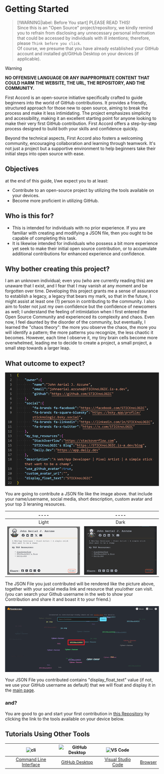 # Getting Started
> [!WARNING|label: Before You start]
> PLEASE READ THIS!    
> Since this is an "Open Source" project/repository, we kindly remind you to refrain from disclosing any unnecessary personal information that could be accessed by individuals with ill intentions; therefore, please `Think before you click`.    
> Of course, we presume that you have already established your GitHub account and installed git/GitHub Desktop on your devices (if applicable).

> [!WARNING]
> __NO OFFENSIVE LANGUAGE OR ANY INAPPROPRIATE CONTENT THAT COULD HARM THE WEBSITE, THE URL, THE REPOSITORY, AND THE COMMUNITY.__

First Accord is an open-source initiative specifically crafted to guide beginners into the world of GitHub contributions. It provides a friendly, structured approach for those new to open source, aiming to break the process and make it less intimidating. The project emphasizes simplicity and accessibility, making it an excellent starting point for anyone looking to make their very first GitHub contribution. First Accord offers a step-by-step process designed to build both your skills and confidence quickly.

Beyond the technical aspects, First Accord also fosters a welcoming community, encouraging collaboration and learning through teamwork. It's not just a project but a supportive environment to help beginners take their initial steps into open source with ease.

## Objectives
at the end of this guide, I/we expect you to at least:
 * Contribute to an open-source project by utilizing the tools available on your devices.
 * Become more proficient in utilizing GitHub.

## Who is this for?
 * This is intended for individuals with no prior experience. If you are familiar with creating and modifying a JSON file, then you ought to be capable of completing this task.
 * It is likewise intended for individuals who possess a bit more experience yet seek to make their initial open source contribution, or to accumulate additional contributions for enhanced experience and confidence.

## Why bother creating this project?
I am an unknown individual; even you (who are currently reading this) are unaware that I exist, and I fear that I may vanish at any moment and be forgotten over time. Developing this project grants me a sense of assurance to establish a legacy, a legacy that bears my mark, so that in the future, I might assist at least one (1) person in contributing to the community. I also aim to foster not just my own confidence but the confidence of newcomers as well; I understand the feeling of intimidation when I first entered the Open Source Community and experienced its complexity and chaos. Even now, I feel daunted by the disorder of the community, but eventually, I learned the "chaos theory": the more you observe the chaos, the more you will identify a pattern; the more patterns you recognize, the less chaotic it becomes. However, each time I observe it, my tiny brain cells become more overwhelmed, leading me to decide to create a project, a small project, a small step towards a larger leap.

## What outcome to expect?
<img src="/assets/objective4.png" alt="json output" />

You are going to contribute a JSON file like the image above. that include your name/username, social media, short description, custom avatar and your top 3 leraning resources.

| ---- | ---- |
| :---:| :---: |
| Light | Dark|
| <img src="/assets/objective1.png" alt="light output" /> | <img src="/assets/objective3.png" alt="dark output" /> |

The JSON File you just contributed will be rendered like the picture above, together with your social media link and resource that you/other can visit. (you can search your Github username in the web to show your Contribution and share it and boast it to your friend.)

<img src="/assets/objective2.png" alt="light output" />

Your JSON File you contributed contains "display_float_text" value (if not, we use your GitHub username as default) that we will float and display it in the [main page](https://first-accord.js.org).

### and?
You are good to go and start your first contribution in [this Repository](https://github.com/STICKnoLOGIC/First-Accord) by clicking the link to the tools available on your device below.

## Tutorials Using Other Tools
| <img alt="cli" src="https://raw.githubusercontent.com/felixse/FluentTerminal/refs/heads/master/Icons/Icon_no_margin.png" width="100"> | <img alt="GitHub Desktop" src="https://desktop.github.com/images/desktop-icon.svg" width="100"> | <img alt="VS Code" src="https://upload.wikimedia.org/wikipedia/commons/1/1c/Visual_Studio_Code_1.35_icon.png" width=100> | <i class="fa-solid fab fa-chrome fa-6x" style="color:lightblue"></i> |
| :------------------: | :------------------: | :------------------: | :------------------: |
| [Command Line Interface](guide/github-cli) | [GitHub Desktop](guide/github-desktop) | [Visual Studio Code](docs/guide/github-vscode) | [Browser](guide/github-browser)
